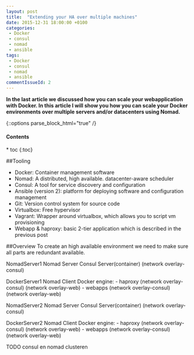 ```yaml
---
layout: post
title:  "Extending your HA over multiple machines"
date: 2015-12-31 18:00:00 +0100
categories: 
 - Docker
 - consul
 - nomad
 - ansible
tags:
 - Docker
 - consul
 - nomad 
 - ansible
commentIssueId: 2
---
```


**In the last article we discussed how you can scale your webapplication with Docker. In this article I will show you how you can scale your
Docker environments over multiple servers and/or datacenters using Nomad.**

{::options parse_block_html="true" /}
<div class="toc">
<h4>Contents</h4>
* toc
{:toc}
</div>


##Tooling
- Docker: Container management software
- Nomad: A distributed, high available. datacenter-aware scheduler
- Consul: A tool for service discovery and configuration
- Ansible (version 2): platform for deploying software and configuration management
- Git: Version control system for source code
- Virtualbox: Free hypervisor
- Vagrant: Wrapper around virtualbox, which allows you to script vm provisioning
- Webapp & haproxy: basic 2-tier application which is described in the previous post

##Overview
To create an high available environment we need to make sure all parts are redundant available. 

NomadServer1
Nomad Server
Consul Server(container) (network overlay-consul)

DockerServer1
Nomad Client
Docker engine:
	- haproxy (network overlay-consul) (network overlay-web)
	- webapps (network overlay-consul) (network overlay-web)

NomadServer2
Nomad Server
Consul Server(container) (network overlay-consul)

DockerServer2
Nomad Client
Docker engine:
	- haproxy (network overlay-consul) (network overlay-web)
	- webapps (network overlay-consul) (network overlay-web)


TODO consul en nomad clusteren